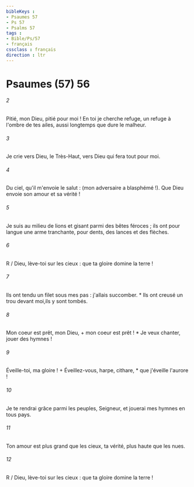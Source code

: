 ```yaml
---
bibleKeys : 
- Psaumes 57
- Ps 57
- Psalms 57
tags : 
- Bible/Ps/57
- français
cssclass : français
direction : ltr
---
```


# Psaumes (57) 56

###### 2
Pitié, mon Dieu, pitié pour moi ! En toi je cherche refuge, un refuge à l'ombre de tes ailes, aussi longtemps que dure le malheur.
###### 3
Je crie vers Dieu, le Très-Haut, vers Dieu qui fera tout pour moi.
###### 4
Du ciel, qu'il m'envoie le salut : (mon adversaire a blasphémé !). Que Dieu envoie son amour et sa vérité !
###### 5
Je suis au milieu de lions et gisant parmi des bêtes féroces ; ils ont pour langue une arme tranchante, pour dents, des lances et des flèches.
###### 6
R / Dieu, lève-toi sur les cieux : que ta gloire domine la terre !
###### 7
Ils ont tendu un filet sous mes pas : j'allais succomber. * Ils ont creusé un trou devant moi,ils y sont tombés.
###### 8
Mon coeur est prêt, mon Dieu, + mon coeur est prêt ! * Je veux chanter, jouer des hymnes !
###### 9
Éveille-toi, ma gloire ! + Éveillez-vous, harpe, cithare, * que j'éveille l'aurore !
###### 10
Je te rendrai grâce parmi les peuples, Seigneur, et jouerai mes hymnes en tous pays.
###### 11
Ton amour est plus grand que les cieux, ta vérité, plus haute que les nues.
###### 12
R / Dieu, lève-toi sur les cieux : que ta gloire domine la terre !
